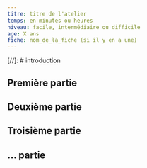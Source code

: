 ```yaml
---
titre: titre de l'atelier
temps: en minutes ou heures
niveau: facile, intermédiaire ou difficile
age: X ans
fiche: nom_de_la_fiche (si il y en a une)
---
```


[//]: # introduction

## Première partie

## Deuxième partie

## Troisième partie

## ... partie
